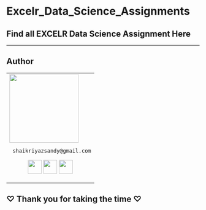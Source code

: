 # Excelr_Data_Science_Assignments

## Find all EXCELR Data Science Assignment Here
___

## Author
<table>
<tr>
<td>
     <img src="https://avatars.githubusercontent.com/u/161717517?v=4/" width="180"/>
        
     shaikriyazsandy@gmail.com

<p align="center">
<a href = "https://github.com/ShaikRiyazSandy"><img src = "http://www.iconninja.com/files/241/825/211/round-collaboration-social-github-code-circle-network-icon.svg" width="36" height = "36"/></a>
<a href = "https://twitter.com/ShaikRi04749930"><img src = "https://www.shareicon.net/download/2016/07/06/107115_media.svg" width="36" height="36"/></a>
<a href = "https://www.linkedin.com/in/shaik-riyaz-279147215/"><img src = "http://www.iconninja.com/files/863/607/751/network-linkedin-social-connection-circular-circle-media-icon.svg" width="36" height="36"/></a>

</p>
</td>
</tr> 
  </table>
  
**<h2>♡ Thank you for taking the time ♡**
